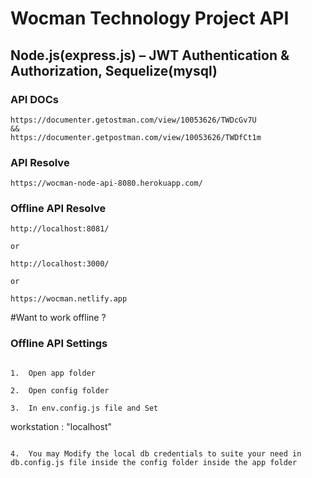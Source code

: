 # Wocman Technology Project API

## Node.js(express.js) – JWT Authentication & Authorization, Sequelize(mysql)


### API DOCs
```
https://documenter.getostman.com/view/10053626/TWDcGv7U
&&
https://documenter.getpostman.com/view/10053626/TWDfCt1m
```

### API Resolve
```
https://wocman-node-api-8080.herokuapp.com/
```


### Offline API Resolve
```
http://localhost:8081/

or

http://localhost:3000/

or

https://wocman.netlify.app
```


#Want to work offline ?

### Offline API Settings
```

1.  Open app folder

2.  Open config folder

3.  In env.config.js file and Set 
```
workstation : "localhost"
```

4.  You may Modify the local db credentials to suite your need in db.config.js file inside the config folder inside the app folder
```